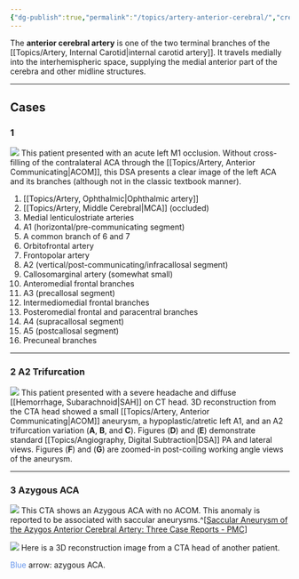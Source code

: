 ```yaml
---
{"dg-publish":true,"permalink":"/topics/artery-anterior-cerebral/","created":"2023-10-16T19:00:10.808-07:00","updated":"2024-02-28T15:50:50.457-08:00"}
---
```



The **anterior cerebral artery** is one of the two terminal branches of the [[Topics/Artery, Internal Carotid\|internal carotid artery]]. It travels medially into the interhemispheric space, supplying the medial anterior part of the cerebra and other midline structures.

---

## Cases

### 1

![](https://i.imgur.com/a3WJzlv.jpg)
This patient presented with an acute left M1 occlusion. Without cross-filling of the contralateral ACA through the [[Topics/Artery, Anterior Communicating\|ACOM]], this DSA presents a clear image of the left ACA and its branches (although not in the classic textbook manner).

1. [[Topics/Artery, Ophthalmic\|Ophthalmic artery]]
2. [[Topics/Artery, Middle Cerebral\|MCA]] (occluded)
3. Medial lenticulostriate arteries
4. A1 (horizontal/pre-communicating segment)
5. A common branch of 6 and 7
6. Orbitofrontal artery
7. Frontopolar artery
8. A2 (vertical/post-communicating/infracallosal segment)
9. Callosomarginal artery (somewhat small)
10. Anteromedial frontal branches
11. A3 (precallosal segment)
12. Intermediomedial frontal branches
13. Posteromedial frontal and paracentral branches
14. A4 (supracallosal segment)
15. A5 (postcallosal segment)
16. Precuneal branches

---

### 2 A2 Trifurcation

![](https://i.imgur.com/83AN2su.jpg)
This patient presented with a severe headache and diffuse [[Hemorrhage, Subarachnoid\|SAH]] on CT head. 3D reconstruction from the CTA head showed a small [[Topics/Artery, Anterior Communicating\|ACOM]] aneurysm, a hypoplastic/atretic left A1, and an A2 trifurcation variation (**A**, **B**, and **C**). Figures (**D**) and (**E**) demonstrate standard [[Topics/Angiography, Digital Subtraction\|DSA]] PA and lateral views. Figures (**F**) and (**G**) are zoomed-in post-coiling working angle views of the aneurysm.

---

### 3 Azygous ACA

![](https://i.imgur.com/UuyV9IH.jpg)
This CTA shows an Azygous ACA with no ACOM. This anomaly is reported to be associated with saccular aneurysms.^[[Saccular Aneurysm of the Azygos Anterior Cerebral Artery: Three Case Reports - PMC](https://www.ncbi.nlm.nih.gov/pmc/articles/PMC2588199/)]

![](https://i.imgur.com/5fepsUU.jpeg)
Here is a 3D reconstruction image from a CTA head of another patient.

<span style="color:cornflowerblue">Blue</span> arrow: azygous ACA.